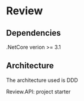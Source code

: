 # Review


## Dependencies
.NetCore verion >= 3.1

## Architecture
The architecture used is DDD

Review.API: project starter 




